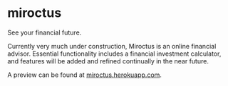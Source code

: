 # miroctus
See your financial future.

Currently very much under construction, Miroctus is an online financial advisor. Essential functionality includes a financial investment calculator, and features will be added and refined continually in the near future.

A preview can be found at [miroctus.herokuapp.com](miroctus.herokuapp.com).
